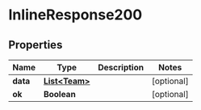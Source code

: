 # InlineResponse200

## Properties
Name | Type | Description | Notes
------------ | ------------- | ------------- | -------------
**data** | [**List&lt;Team&gt;**](Team.md) |  |  [optional]
**ok** | **Boolean** |  |  [optional]
